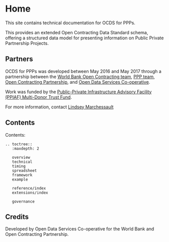 # Home

This site contains technical documentation for OCDS for PPPs. 

This provides an extended Open Contracting Data Standard schema, offering a structured data model for presenting information on Public Private Partnership Projects.

## Partners

OCDS for PPPs was developed between May 2016 and May 2017 through a partnership between the [World Bank Open Contracting team](https://blogs.worldbank.org/category/tags/open-contracting), [PPP team](http://www.worldbank.org/en/topic/publicprivatepartnerships), [Open Contracting Partnership](http://open-contracting.org), and [Open Data Services Co-operative](http://www.opendataservices.coop). 

Work was funded by the [Public-Private Infrastructure Advisory Facility (PPIAF) Multi-Donor Trust Fund](https://ppiaf.org/).

For more information, contact [Lindsey Marchessault](mailto:lmarchessault@open-contracting.org)

## Contents

Contents:

```eval_rst
.. toctree::
   :maxdepth: 2

   overview
   technical
   timing
   spreadsheet
   framework
   example

   reference/index
   extensions/index

   governance
```

## Credits

Developed by Open Data Services Co-operative for the World Bank and Open Contracting Partnership. 
